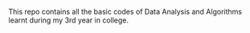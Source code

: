 This repo contains all the basic codes of Data Analysis and Algorithms learnt during my 3rd year in college.
